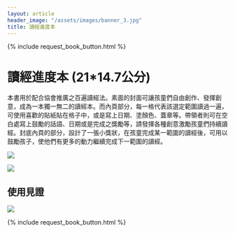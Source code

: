 ```yaml
---
layout: article
header_image: "/assets/images/banner_3.jpg"
title: 讀經進度本
---
```


{% include request_book_button.html %}

# 讀經進度本 (21*14.7公分)

 本書用於配合協會推廣之百遍讀經法。素面的封面可讓孩童們自由創作、發揮創意，成為一本獨一無二的讀經本。而內頁部分，每一格代表該選定範圍讀過一遍，可使用喜歡的貼紙貼在格子中，或是寫上日期、塗顏色、蓋章等。帶領者則可在空白處寫上鼓勵的話語、日期或是完成之獎勵等，請發揮各種創意激勵孩童們持續讀經。封底內頁的部分，設計了一張小獎狀，在孩童完成某一範圍的讀經後，可用以鼓勵孩子，使他們有更多的動力繼續完成下一範圍的讀經。


![]({{site.baseurl}}/assets/images/books/讀經進度本.jpg) 

![]({{site.baseurl}}/assets/images/books/讀經進度本二.jpg) 

## 使用見證

![]({{site.baseurl}}/assets/images/倪姐妹見證.png) 


{% include request_book_button.html %}
